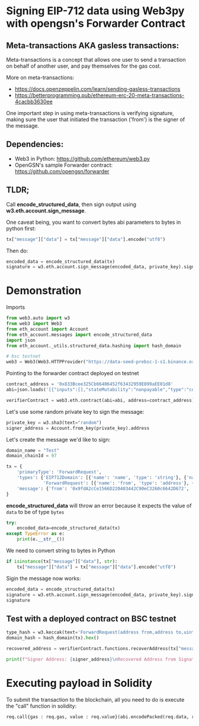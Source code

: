 # Signing EIP-712 data using Web3py with opengsn's Forwarder Contract


## Meta-transactions AKA gasless transactions:
Meta-transactions is a concept that allows one user to send a transaction on behalf of another user, and pay themselves for the gas cost.

More on meta-transactions:
* https://docs.openzeppelin.com/learn/sending-gasless-transactions
* https://betterprogramming.pub/ethereum-erc-20-meta-transactions-4cacbb3630ee

One important step in using meta-transactions is verifying signature, making sure the user that initiated the transaction ('from') is the signer of the message.


## Dependencies:
* Web3 in Python: https://github.com/ethereum/web3.py
* OpenGSN's sample Forwarder contract: https://github.com/opengsn/forwarder


## TLDR;
Call **encode_structured_data**, then sign output using **w3.eth.account.sign_message**.


One caveat being, you want to convert bytes abi parameters to bytes in python first:

```python
tx["message"]["data"] = tx["message"]["data"].encode("utf8") 
```

Then do:

```python
encoded_data = encode_structured_data(tx)
signature = w3.eth.account.sign_message(encoded_data, private_key).signature.hex()
```

# Demonstration

Imports


```python
from web3.auto import w3
from web3 import Web3
from eth_account import Account
from eth_account.messages import encode_structured_data
import json 
from eth_account._utils.structured_data.hashing import hash_domain

# bsc testnet
web3 = Web3(Web3.HTTPProvider("https://data-seed-prebsc-1-s1.binance.org:8545/"))
```

Pointing to the forwarder contract deployed on testnet


```python
contract_address = '0x833Bcee325Cb66406452f63432959E899aEE01d8'
abi=json.loads('[{"inputs":[],"stateMutability":"nonpayable","type":"constructor"},{"anonymous":false,"inputs":[{"indexed":true,"internalType":"bytes32","name":"typeHash","type":"bytes32"},{"indexed":false,"internalType":"string","name":"typeStr","type":"string"}],"name":"RequestTypeRegistered","type":"event"},{"inputs":[],"name":"GENERIC_PARAMS","outputs":[{"internalType":"string","name":"","type":"string"}],"stateMutability":"view","type":"function"},{"inputs":[{"components":[{"internalType":"address","name":"from","type":"address"},{"internalType":"address","name":"to","type":"address"},{"internalType":"uint256","name":"value","type":"uint256"},{"internalType":"uint256","name":"gas","type":"uint256"},{"internalType":"uint256","name":"nonce","type":"uint256"},{"internalType":"bytes","name":"data","type":"bytes"}],"internalType":"struct IForwarder.ForwardRequest","name":"req","type":"tuple"},{"internalType":"bytes32","name":"requestTypeHash","type":"bytes32"},{"internalType":"bytes","name":"suffixData","type":"bytes"}],"name":"_getEncoded","outputs":[{"internalType":"bytes","name":"","type":"bytes"}],"stateMutability":"pure","type":"function"},{"inputs":[{"components":[{"internalType":"address","name":"from","type":"address"},{"internalType":"address","name":"to","type":"address"},{"internalType":"uint256","name":"value","type":"uint256"},{"internalType":"uint256","name":"gas","type":"uint256"},{"internalType":"uint256","name":"nonce","type":"uint256"},{"internalType":"bytes","name":"data","type":"bytes"}],"internalType":"struct IForwarder.ForwardRequest","name":"req","type":"tuple"},{"internalType":"bytes32","name":"domainSeparator","type":"bytes32"},{"internalType":"bytes32","name":"requestTypeHash","type":"bytes32"},{"internalType":"bytes","name":"suffixData","type":"bytes"},{"internalType":"bytes","name":"sig","type":"bytes"}],"name":"execute","outputs":[{"internalType":"bool","name":"success","type":"bool"},{"internalType":"bytes","name":"ret","type":"bytes"}],"stateMutability":"payable","type":"function"},{"inputs":[{"internalType":"address","name":"from","type":"address"}],"name":"getNonce","outputs":[{"internalType":"uint256","name":"","type":"uint256"}],"stateMutability":"view","type":"function"},{"inputs":[{"components":[{"internalType":"address","name":"from","type":"address"},{"internalType":"address","name":"to","type":"address"},{"internalType":"uint256","name":"value","type":"uint256"},{"internalType":"uint256","name":"gas","type":"uint256"},{"internalType":"uint256","name":"nonce","type":"uint256"},{"internalType":"bytes","name":"data","type":"bytes"}],"internalType":"struct IForwarder.ForwardRequest","name":"req","type":"tuple"},{"internalType":"bytes32","name":"domainSeparator","type":"bytes32"},{"internalType":"bytes32","name":"requestTypeHash","type":"bytes32"},{"internalType":"bytes","name":"suffixData","type":"bytes"},{"internalType":"bytes","name":"sig","type":"bytes"}],"name":"recoverAddress","outputs":[{"internalType":"address","name":"","type":"address"}],"stateMutability":"view","type":"function"},{"inputs":[{"internalType":"string","name":"typeName","type":"string"},{"internalType":"string","name":"typeSuffix","type":"string"}],"name":"registerRequestType","outputs":[],"stateMutability":"nonpayable","type":"function"},{"inputs":[{"internalType":"bytes32","name":"","type":"bytes32"}],"name":"typeHashes","outputs":[{"internalType":"bool","name":"","type":"bool"}],"stateMutability":"view","type":"function"},{"inputs":[{"components":[{"internalType":"address","name":"from","type":"address"},{"internalType":"address","name":"to","type":"address"},{"internalType":"uint256","name":"value","type":"uint256"},{"internalType":"uint256","name":"gas","type":"uint256"},{"internalType":"uint256","name":"nonce","type":"uint256"},{"internalType":"bytes","name":"data","type":"bytes"}],"internalType":"struct IForwarder.ForwardRequest","name":"req","type":"tuple"},{"internalType":"bytes32","name":"domainSeparator","type":"bytes32"},{"internalType":"bytes32","name":"requestTypeHash","type":"bytes32"},{"internalType":"bytes","name":"suffixData","type":"bytes"},{"internalType":"bytes","name":"sig","type":"bytes"}],"name":"verify","outputs":[],"stateMutability":"view","type":"function"},{"stateMutability":"payable","type":"receive"}]')

verifierContract = web3.eth.contract(abi=abi, address=contract_address)
```

Let's use some random private key to sign the message:


```python
private_key = w3.sha3(text="random")
signer_address = Account.from_key(private_key).address 
```

Let's create the message we'd like to sign:


```python
domain_name = "Test" 
domain_chainId = 97

tx = {
    'primaryType': 'ForwardRequest', 
    'types': {'EIP712Domain': [{'name': 'name', 'type': 'string'}, {'name': 'version', 'type': 'string'}, {'name': 'chainId', 'type': 'uint256'}, {'name': 'verifyingContract', 'type': 'address'}], 
              'ForwardRequest': [{'name': 'from', 'type': 'address'}, {'name': 'to', 'type': 'address'}, {'name': 'value', 'type': 'uint256'}, {'name': 'gas', 'type': 'uint256'}, {'name': 'nonce', 'type': 'uint256'}, {'name': 'data', 'type': 'bytes'}]}, 'domain': {'name': domain_name, 'version': '1', 'chainId': domain_chainId, 'verifyingContract': contract_address}, 
    'message': {'from': '0x9fdA2cCe1566D220403442C90eC3260c6642D672', 'to': '0x23d96F7Fdd50495Ec78B54199F156fe2F2C58d57', 'value': 0, 'gas': 1000000, 'nonce': 3, 'data': '0xa9059cbb000000000000000000000000911a0ee2dbf4e552fd08ef5534c2635d578cc650000000000000000000000000000000000000000000000000Ab043Eb3a7650000'}
}
```

**encode_structured_data** will throw an error because it expects the value of `data` to be of type `bytes`


```python
try:
    encoded_data=encode_structured_data(tx)
except TypeError as e: 
    print(e.__str__()) 
```

We need to convert string to bytes in Python


```python
if isinstance(tx["message"]["data"], str):
    tx["message"]["data"] = tx["message"]["data"].encode("utf8")
```

Sigin the message now works:


```python
encoded_data = encode_structured_data(tx)
signature = w3.eth.account.sign_message(encoded_data, private_key).signature.hex()
signature
```

## Test with a deployed contract on BSC testnet


```python
type_hash = w3.keccak(text='ForwardRequest(address from,address to,uint256 value,uint256 gas,uint256 nonce,bytes data)').hex()
domain_hash = hash_domain(tx).hex()  

recovered_address = verifierContract.functions.recoverAddress(tx["message"], domain_hash, type_hash, '0x', signature).call()
```


```python
print(f"Signer Address: {signer_address}\nRecovered Address from Signature: {recovered_address}")
```

# Executing payload in Solidity

To submit the transaction to the blockchain, all you need to do is execute the "call" function in solidity:


```python
req.call{gas : req.gas, value : req.value}(abi.encodePacked(req.data, req.from));
```
